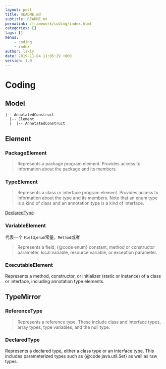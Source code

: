 ```yaml
---
layout: post
title: README.md
subtitle: README.md
permalink: /framework/coding/index.html
categories: []
tags: []
menus:
    - coding
    - index
author: likly
date: 2019-11-04 11:05:29 +800
version: 1.0
---
```


# Coding

## Model

```
|-- AnnotatedConstruct
  |-- Element
  |  |-- AnnotatedConstruct
```

## Element

### PackageElement

> Represents a package program element.  Provides access to information about the package and its members.

### TypeElement

> Represents a class or interface program element.  Provides access to information about the type and its members.
> Note that an enum type is a kind of class and an annotation type is a kind of interface.

[DeclaredType](#DeclaredType)

### VariableElement

代表一个 `Field`,`enum`常量，`Method`或者

> Represents a field, {@code enum} constant, method or constructor parameter, local variable, resource variable, or exception parameter.

### ExecutableElement

 Represents a method, constructor, or initializer (static or instance) of a class or interface, including annotation type elements.

## TypeMirror

### ReferenceType

> Represents a reference type.
> These include class and interface types, array types, type variables, and the null type.

### DeclaredType

Represents a declared type, either a class type or an interface type.
This includes parameterized types such as {@code java.util.Set<String>} as well as raw types.